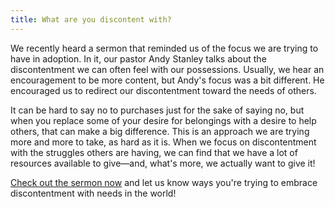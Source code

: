 ```yaml
---
title: What are you discontent with?
---
```


We recently heard a sermon that reminded us of the focus we are trying to have in adoption. In it, our pastor Andy Stanley talks about the discontentment we can often feel with our possessions. Usually, we hear an encouragement to be more content, but Andy's focus was a bit different. He encouraged us to redirect our discontentment toward the needs of others.

It can be hard to say no to purchases just for the sake of saying no, but when you replace some of your desire for belongings with a desire to help others, that can make a big difference. This is an approach we are trying more and more to take, as hard as it is. When we focus on discontentment with the struggles others are having, we can find that we have a lot of resources available to give—and, what's more, we actually want to give it!

[Check out the sermon now](http://brownsbridge.org/messages/thanksgiving-2017/) and let us know ways you're trying to embrace discontentment with needs in the world!
